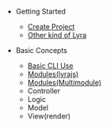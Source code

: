 * Getting Started
  * [Create Project](getting-started)
  * [Other kind of Lyra](other-project)

* Basic Concepts
  * [Basic CLI Use](cli-basic-cmd)
  * [Modules(lyrajs)](lyra-modules)
  * [Modules(Multimodule)](multi-module)
  * Controller
  * Logic
  * Model
  * View(render)